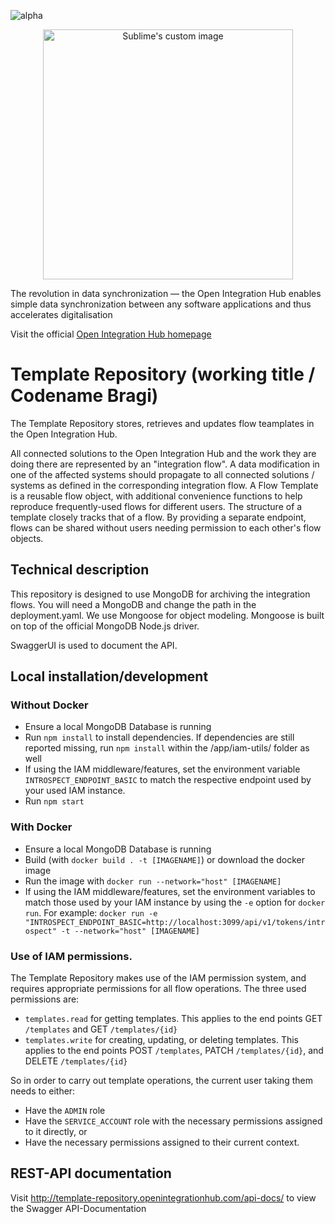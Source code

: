 ![alpha](https://img.shields.io/badge/Status-Alpha-yellowgreen.svg)

<p align="center">
  <img src="https://github.com/openintegrationhub/openintegrationhub/blob/master/Assets/medium-oih-einzeilig-zentriert.jpg" alt="Sublime's custom image" width="400"/>
</p>

The revolution in data synchronization — the Open Integration Hub enables simple data synchronization between any software applications and thus accelerates digitalisation

Visit the official [Open Integration Hub homepage](https://www.openintegrationhub.org/)

# Template Repository (working title / Codename Bragi)

The Template Repository stores, retrieves and updates flow teamplates in the Open Integration Hub.

All connected solutions to the Open Integration Hub and the work they are doing there are represented by an "integration flow". A data modification in one of the affected systems should propagate to all connected solutions / systems as defined in the corresponding integration flow. A Flow Template is a reusable flow object, with additional convenience functions to help reproduce frequently-used flows for different users. The structure of a template closely tracks that of a flow. By providing a separate endpoint, flows can be shared without users needing permission to each other's flow objects.

## Technical description

This repository is designed to use MongoDB for archiving the integration flows. You will need a MongoDB
and change the path in the deployment.yaml. We use Mongoose for object modeling. Mongoose is built on top of the official MongoDB Node.js driver.

SwaggerUI is used to document the API.

## Local installation/development

### Without Docker

- Ensure a local MongoDB Database is running
- Run `npm install` to install dependencies. If dependencies are still reported missing, run `npm install` within the /app/iam-utils/ folder as well
- If using the IAM middleware/features, set the environment variable `INTROSPECT_ENDPOINT_BASIC` to match the respective endpoint used by your used IAM instance.
- Run `npm start`

### With Docker

- Ensure a local MongoDB Database is running
- Build (with `docker build . -t [IMAGENAME]`) or download the docker image
- Run the image with `docker run --network="host" [IMAGENAME]`
- If using the IAM middleware/features, set the environment variables to match those used by your IAM instance by using the `-e` option for `docker run`. For example: `docker run -e "INTROSPECT_ENDPOINT_BASIC=http://localhost:3099/api/v1/tokens/introspect" -t --network="host" [IMAGENAME]`

### Use of IAM permissions.

The Template Repository makes use of the IAM permission system, and requires appropriate permissions for all flow operations. The three used permissions are:

- `templates.read` for getting templates. This applies to the end points GET `/templates` and GET `/templates/{id}`
- `templates.write` for creating, updating, or deleting templates. This applies to the end points POST `/templates`, PATCH `/templates/{id}`, and DELETE `/templates/{id}`

So in order to carry out template operations, the current user taking them needs to either:

- Have the `ADMIN` role
- Have the `SERVICE_ACCOUNT` role with the necessary permissions assigned to it directly, or
- Have the necessary permissions assigned to their current context.

## REST-API documentation

Visit http://template-repository.openintegrationhub.com/api-docs/ to view the Swagger API-Documentation
